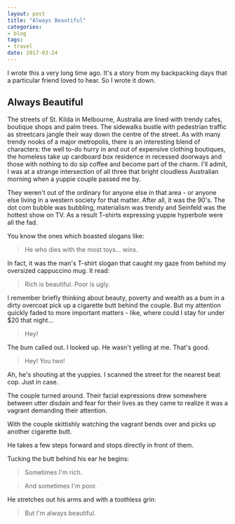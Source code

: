 ```yaml
---
layout: post
title: "Always Beautiful"
categories:
- blog
tags:
- travel
date: 2017-03-24
---
```


I wrote this a very long time ago. It's a story from my backpacking days that a particular friend loved to hear. So I wrote it down.

## Always Beautiful
The streets of St. Kilda in Melbourne, Australia are lined with trendy cafes, boutique shops and palm trees.  The sidewalks bustle with pedestrian traffic as streetcars jangle their way down the centre of the street.  As with many trendy nooks of a major metropolis, there is an interesting blend of characters:  the well to-do hurry in and out of expensive clothing boutiques, the homeless take up cardboard box residence in recessed doorways and those with nothing to do sip coffee and become part of the charm.  I'll admit, I was at a strange intersection of all three that bright cloudless Australian morning when a yuppie couple passed me by.

They weren't out of the ordinary for anyone else in that area - or anyone else living in a western society for that matter. After all, it was the 90's.  The dot com bubble was bubbling, materialism was trendy and Seinfeld was the hottest show on TV. As a result T-shirts expressing yuppie hyperbole were all the fad.

You know the ones which boasted slogans like:

> He who dies with the most toys… wins.

In fact, it was the man's T-shirt slogan that caught my gaze from behind my oversized cappuccino mug.  It read:

> Rich is beautiful. Poor is ugly.

I remember briefly thinking about beauty, poverty and wealth as a bum in a dirty overcoat pick up a cigarette butt behind the couple.  But my attention quickly faded to more important matters - like, where could I stay for under $20 that night…

> Hey!

The bum called out.  I looked up.  He wasn't yelling at me.  That's good.

> Hey! You two!

Ah, he's shouting at the yuppies.  I scanned the street for the nearest beat cop. Just in case. 

The couple turned around. Their facial expressions drew somewhere between utter disdain and fear for their lives as they came to realize it was a vagrant demanding their attention.

With the couple skittishly watching the vagrant bends over and picks up another cigarette butt.

He takes a few steps forward and stops directly in front of them.  

Tucking the butt behind his ear he begins:

> Sometimes I'm rich.

> And sometimes I'm poor.

He stretches out his arms and with a toothless grin:

>  But I'm always beautiful.